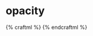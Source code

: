 # opacity

{% craftml %}
<craft>
    <row style="color: blue">
        <sphere></sphere>
        <sphere style="opacity: 0.9;"></sphere>
        <sphere style="opacity: 0.7;"></sphere>
        <sphere style="opacity: 0.5;"></sphere>
        <sphere style="opacity: 0.3;"></sphere>
    </row>
    <cube size="50 10 2"></cube>
</craft>
{% endcraftml %}
